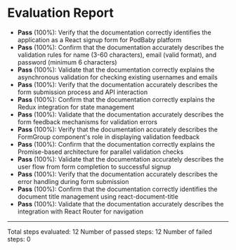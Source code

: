 # Evaluation Report

- **Pass** (100%): Verify that the documentation correctly identifies the application as a React signup form for PodBaby platform
- **Pass** (100%): Confirm that the documentation accurately describes the validation rules for name (3-60 characters), email (valid format), and password (minimum 6 characters)
- **Pass** (100%): Validate that the documentation correctly explains the asynchronous validation for checking existing usernames and emails
- **Pass** (100%): Verify that the documentation accurately describes the form submission process and API interaction
- **Pass** (100%): Confirm that the documentation correctly explains the Redux integration for state management
- **Pass** (100%): Validate that the documentation accurately describes the form feedback mechanisms for validation errors
- **Pass** (100%): Verify that the documentation accurately describes the FormGroup component's role in displaying validation feedback
- **Pass** (100%): Confirm that the documentation correctly explains the Promise-based architecture for parallel validation checks
- **Pass** (100%): Validate that the documentation accurately describes the user flow from form completion to successful signup
- **Pass** (100%): Verify that the documentation accurately describes the error handling during form submission
- **Pass** (100%): Confirm that the documentation correctly identifies the document title management using react-document-title
- **Pass** (100%): Validate that the documentation accurately describes the integration with React Router for navigation

---

Total steps evaluated: 12
Number of passed steps: 12
Number of failed steps: 0